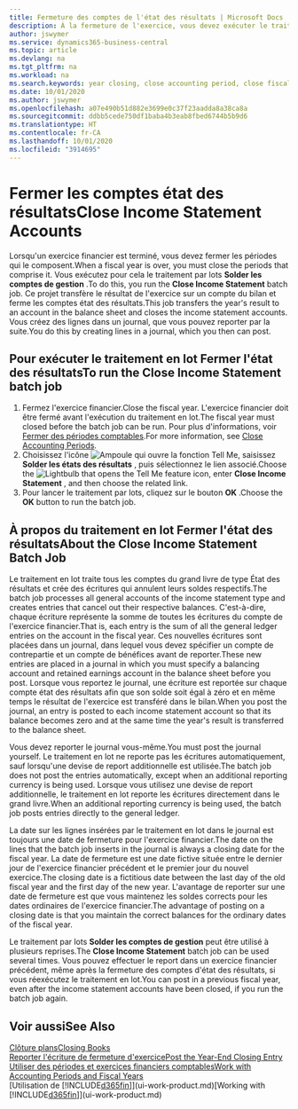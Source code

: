```yaml
---
title: Fermeture des comptes de l'état des résultats | Microsoft Docs
description: À la fermeture de l'exercice, vous devez exécuter le traitement en lot Fermer l'état des résultats afin de refermer les périodes comptables de l'exercice financier.
author: jswymer
ms.service: dynamics365-business-central
ms.topic: article
ms.devlang: na
ms.tgt_pltfrm: na
ms.workload: na
ms.search.keywords: year closing, close accounting period, close fiscal year, bank account detailed trial balance
ms.date: 10/01/2020
ms.author: jswymer
ms.openlocfilehash: a07e490b51d882e3699e0c37f23aadda8a38ca8a
ms.sourcegitcommit: ddbb5cede750df1baba4b3eab8fbed6744b5b9d6
ms.translationtype: HT
ms.contentlocale: fr-CA
ms.lasthandoff: 10/01/2020
ms.locfileid: "3914695"
---
```

# <a name="close-income-statement-accounts"></a><span data-ttu-id="63e3d-103">Fermer les comptes état des résultats</span><span class="sxs-lookup"><span data-stu-id="63e3d-103">Close Income Statement Accounts</span></span>
<span data-ttu-id="63e3d-104">Lorsqu'un exercice financier est terminé, vous devez fermer les périodes qui le composent.</span><span class="sxs-lookup"><span data-stu-id="63e3d-104">When a fiscal year is over, you must close the periods that comprise it.</span></span> <span data-ttu-id="63e3d-105">Vous exécutez pour cela le traitement par lots **Solder les comptes de gestion** .</span><span class="sxs-lookup"><span data-stu-id="63e3d-105">To do this, you run the **Close Income Statement** batch job.</span></span> <span data-ttu-id="63e3d-106">Ce projet transfère le résultat de l'exercice sur un compte du bilan et ferme les comptes état des résultats.</span><span class="sxs-lookup"><span data-stu-id="63e3d-106">This job transfers the year's result to an account in the balance sheet and closes the income statement accounts.</span></span> <span data-ttu-id="63e3d-107">Vous créez des lignes dans un journal, que vous pouvez reporter par la suite.</span><span class="sxs-lookup"><span data-stu-id="63e3d-107">You do this by creating lines in a journal, which you then can post.</span></span>

## <a name="to-run-the-close-income-statement-batch-job"></a><span data-ttu-id="63e3d-108">Pour exécuter le traitement en lot Fermer l'état des résultats</span><span class="sxs-lookup"><span data-stu-id="63e3d-108">To run the Close Income Statement batch job</span></span>
1. <span data-ttu-id="63e3d-109">Fermez l'exercice financier.</span><span class="sxs-lookup"><span data-stu-id="63e3d-109">Close the fiscal year.</span></span> <span data-ttu-id="63e3d-110">L'exercice financier doit être fermé avant l'exécution du traitement en lot.</span><span class="sxs-lookup"><span data-stu-id="63e3d-110">The fiscal year must closed before the batch job can be run.</span></span> <span data-ttu-id="63e3d-111">Pour plus d'informations, voir [Fermer des périodes comptables](year-close-account-periods.md).</span><span class="sxs-lookup"><span data-stu-id="63e3d-111">For more information, see [Close Accounting Periods](year-close-account-periods.md).</span></span>
2. <span data-ttu-id="63e3d-112">Choisissez l'icône ![Ampoule qui ouvre la fonction Tell Me](media/ui-search/search_small.png "Dites-moi ce que vous voulez faire"), saisissez **Solder les états des résultats** , puis sélectionnez le lien associé.</span><span class="sxs-lookup"><span data-stu-id="63e3d-112">Choose the ![Lightbulb that opens the Tell Me feature](media/ui-search/search_small.png "Tell me what you want to do") icon, enter **Close Income Statement** , and then choose the related link.</span></span>
3. <span data-ttu-id="63e3d-113">Pour lancer le traitement par lots, cliquez sur le bouton **OK** .</span><span class="sxs-lookup"><span data-stu-id="63e3d-113">Choose the **OK** button to run the batch job.</span></span>

## <a name="about-the-close-income-statement-batch-job"></a><span data-ttu-id="63e3d-114">À propos du traitement en lot Fermer l'état des résultats</span><span class="sxs-lookup"><span data-stu-id="63e3d-114">About the Close Income Statement Batch Job</span></span>
<span data-ttu-id="63e3d-115">Le traitement en lot traite tous les comptes du grand livre de type État des résultats et crée des écritures qui annulent leurs soldes respectifs.</span><span class="sxs-lookup"><span data-stu-id="63e3d-115">The batch job processes all general accounts of the income statement type and creates entries that cancel out their respective balances.</span></span> <span data-ttu-id="63e3d-116">C'est-à-dire, chaque écriture représente la somme de toutes les écritures du compte de l'exercice financier.</span><span class="sxs-lookup"><span data-stu-id="63e3d-116">That is, each entry is the sum of all the general ledger entries on the account in the fiscal year.</span></span> <span data-ttu-id="63e3d-117">Ces nouvelles écritures sont placées dans un journal, dans lequel vous devez spécifier un compte de contrepartie et un compte de bénéfices avant de reporter.</span><span class="sxs-lookup"><span data-stu-id="63e3d-117">These new entries are placed in a journal in which you must specify a balancing account and retained earnings account in the balance sheet before you post.</span></span> <span data-ttu-id="63e3d-118">Lorsque vous reportez le journal, une écriture est reportée sur chaque compte état des résultats afin que son solde soit égal à zéro et en même temps le résultat de l'exercice est transféré dans le bilan.</span><span class="sxs-lookup"><span data-stu-id="63e3d-118">When you post the journal, an entry is posted to each income statement account so that its balance becomes zero and at the same time the year's result is transferred to the balance sheet.</span></span>

<span data-ttu-id="63e3d-119">Vous devez reporter le journal vous-même.</span><span class="sxs-lookup"><span data-stu-id="63e3d-119">You must post the journal yourself.</span></span> <span data-ttu-id="63e3d-120">Le traitement en lot ne reporte pas les écritures automatiquement, sauf lorsqu'une devise de report additionnelle est utilisée.</span><span class="sxs-lookup"><span data-stu-id="63e3d-120">The batch job does not post the entries automatically, except when an additional reporting currency is being used.</span></span> <span data-ttu-id="63e3d-121">Lorsque vous utilisez une devise de report additionnelle, le traitement en lot reporte les écritures directement dans le grand livre.</span><span class="sxs-lookup"><span data-stu-id="63e3d-121">When an additional reporting currency is being used, the batch job posts entries directly to the general ledger.</span></span>

<span data-ttu-id="63e3d-122">La date sur les lignes insérées par le traitement en lot dans le journal est toujours une date de fermeture pour l'exercice financier.</span><span class="sxs-lookup"><span data-stu-id="63e3d-122">The date on the lines that the batch job inserts in the journal is always a closing date for the fiscal year.</span></span> <span data-ttu-id="63e3d-123">La date de fermeture est une date fictive située entre le dernier jour de l'exercice financier précédent et le premier jour du nouvel exercice.</span><span class="sxs-lookup"><span data-stu-id="63e3d-123">The closing date is a fictitious date between the last day of the old fiscal year and the first day of the new year.</span></span> <span data-ttu-id="63e3d-124">L'avantage de reporter sur une date de fermeture est que vous maintenez les soldes corrects pour les dates ordinaires de l'exercice financier.</span><span class="sxs-lookup"><span data-stu-id="63e3d-124">The advantage of posting on a closing date is that you maintain the correct balances for the ordinary dates of the fiscal year.</span></span>

<span data-ttu-id="63e3d-125">Le traitement par lots **Solder les comptes de gestion** peut être utilisé à plusieurs reprises.</span><span class="sxs-lookup"><span data-stu-id="63e3d-125">The **Close Income Statement** batch job can be used several times.</span></span> <span data-ttu-id="63e3d-126">Vous pouvez effectuer le report dans un exercice financier précédent, même après la fermeture des comptes d'état des résultats, si vous réexécutez le traitement en lot.</span><span class="sxs-lookup"><span data-stu-id="63e3d-126">You can post in a previous fiscal year, even after the income statement accounts have been closed, if you run the batch job again.</span></span>

## <a name="see-also"></a><span data-ttu-id="63e3d-127">Voir aussi</span><span class="sxs-lookup"><span data-stu-id="63e3d-127">See Also</span></span>

[<span data-ttu-id="63e3d-128">Clôture plans</span><span class="sxs-lookup"><span data-stu-id="63e3d-128">Closing Books</span></span>](year-close-books.md)  
[<span data-ttu-id="63e3d-129">Reporter l'écriture de fermeture d'exercice</span><span class="sxs-lookup"><span data-stu-id="63e3d-129">Post the Year-End Closing Entry</span></span>](year-how-post-year-end-close-entry.md)  
[<span data-ttu-id="63e3d-130">Utiliser des périodes et exercices financiers comptables</span><span class="sxs-lookup"><span data-stu-id="63e3d-130">Work with Accounting Periods and Fiscal Years</span></span>](finance-accounting-periods-and-fiscal-years.md)  
<span data-ttu-id="63e3d-131">[Utilisation de [!INCLUDE[d365fin](includes/d365fin_md.md)]](ui-work-product.md)</span><span class="sxs-lookup"><span data-stu-id="63e3d-131">[Working with [!INCLUDE[d365fin](includes/d365fin_md.md)]](ui-work-product.md)</span></span>

